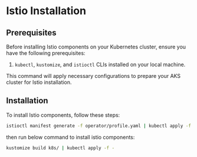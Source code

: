 # Istio Installation

## Prerequisites

Before installing Istio components on your Kubernetes cluster, ensure you have the following prerequisites:

1. `kubectl`, `kustomize`, and `istioctl` CLIs installed on your local machine.

This command will apply necessary configurations to prepare your AKS cluster for Istio installation.

## Installation

To install Istio components, follow these steps:

```bash
istioctl manifest generate -f operator/profile.yaml | kubectl apply -f -
```

then run below command to install istio components:

```bash
kustomize build k8s/ | kubectl apply -f -
```
